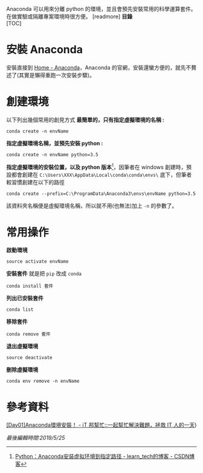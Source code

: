Anaconda 可以用來分離 python 的環境，並且會預先安裝常用的科學運算套件。在做實驗或隔離專案環境時很方便。
[readmore]
**目錄**  
[TOC]
# 安裝 Anaconda
安裝直接到 [Home - Anaconda](https://www.anaconda.com/)，Anaconda 的官網，安裝還蠻方便的，就先不贅述了(其實是懶得重跑一次安裝步驟)。
# 創建環境
以下列出幾個常用的創見方式
**最簡單的，只有指定虛擬環境的名稱 :**
```shell
conda create -n envName
```

**指定虛擬環境名稱，並預先安裝 python :**
```shell
conda create -n envName python=3.5
```

**指定虛擬環境的安裝位置，以及 python 版本**[^1]，因筆者在 windows 創建時，預設都會創建在 `C:\Users\XXX\AppData\Local\conda\conda\envs\` 底下，但筆者較習慣創建在以下的路徑
```shell
conda create --prefix=C:\ProgramData\Anaconda3\envs\envName python=3.5
```
該資料夾名稱便是虛擬環境名稱，所以就不用(也無法)加上 `-n` 的參數了。
# 常用操作
**啟動環境**
```shell
source activate envName
```

**安裝套件**
就是把 `pip` 改成 `conda`
```shell
conda install 套件
```

**列出已安裝套件**
```shell
conda list
```

**移除套件**
```shell
conda remove 套件
```

**退出虛擬環境**
```shell
source deactivate
```

**刪除虛擬環境**
```shell
conda env remove -n envName
```
# 參考資料
[[Day01]Anaconda環境安裝！ - iT 邦幫忙::一起幫忙解決難題，拯救 IT 人的一天](https://ithelp.ithome.com.tw/articles/10192460))


[^1]: [Python：Anaconda安装虚拟环境到指定路径 - learn_tech的博客 - CSDN博客]([https://blog.csdn.net/learn_tech/article/details/80748450](https://blog.csdn.net/learn_tech/article/details/80748450))

*最後編輯時間:2019/5/25*

<!--tags:
Anaconda, python
-->
<!--stackedit_data:
eyJoaXN0b3J5IjpbOTQyMjk0MTA3XX0=
-->